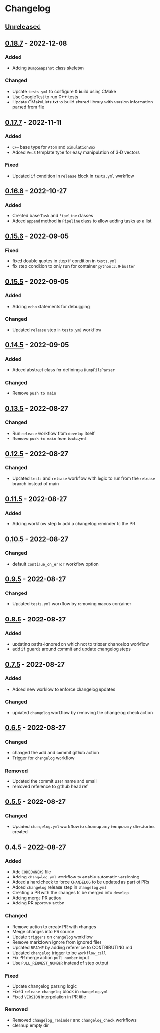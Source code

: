 # Changelog

## [Unreleased]

## [0.18.7] - 2022-12-08
### Added
- Adding `DumpSnapshot` class skeleton

### Changed
- Update `tests.yml` to configure & build using CMake
- Use GoogleTest to run C++ tests
- Update CMakeLists.txt to build shared library with version information parsed from file

## [0.17.7] - 2022-11-11
### Added
- `C++` base type for `Atom` and `SimulationBox`
- Added `Vec3` template type for easy manipulation of 3-D vectors

### Fixed
- Updated `if` condition in `release` block in `tests.yml` workflow

## [0.16.6] - 2022-10-27
### Added
- Created base `Task` and `Pipeline` classes
- Added `append` method in `Pipeline` class to allow adding tasks as a list

## [0.15.6] - 2022-09-05
### Fixed
- fixed double quotes in step if condition in `tests.yml`
- fix step condition to only run for container `python:3.9-buster`

## [0.15.5] - 2022-09-05
### Added
- Adding `echo` statements for debugging

### Changed
- Updated `release` step in `tests.yml` workflow

## [0.14.5] - 2022-09-05
### Added
- Added abstract class for defining a `DumpFileParser`

### Changed
- Remove `push to main`

## [0.13.5] - 2022-08-27
### Changed
- Run `release` workflow from `develop` itself
- Remove `push to main` from tests.yml

## [0.12.5] - 2022-08-27
### Changed
- Updated `tests` and `release` workflow with logic to run from the `release` branch instead of main

## [0.11.5] - 2022-08-27
### Added
- Adding workflow step to add a changelog reminder to the PR

## [0.10.5] - 2022-08-27
### Changed
- default `continue_on_error` workflow option

## [0.9.5] - 2022-08-27
### Changed
- Updated `tests.yml` workflow by removing macos container

## [0.8.5] - 2022-08-27
### Added
- updating paths-ignored on which not to trigger changelog workflow
- add `if` guards around commit and update changelog steps

## [0.7.5] - 2022-08-27
### Added
- Added new worklow to enforce changelog updates

### Changed
- updated `changelog` workflow by removing the changelog check action

## [0.6.5] - 2022-08-27
### Changed
- changed the add and commit github action
- Trigger for `changelog` workflow

### Removed
- Updated the commit user name and email
- removed reference to github head ref

## [0.5.5] - 2022-08-27
### Changed
- Updated `changelog.yml` workflow to cleanup any temporary directories created

## 0.4.5 - 2022-08-27
### Added
- Add `CODEOWNERS` file
- Adding `changelog.yml` workflow to enable automatic versioning
- Added a hard check to force `CHANGELOG` to be updated as part of PRs
- Added `changelog` release step in `changelog.yml`
- Creating a PR with the changes to be merged into `develop`
- Adding merge PR action
- Adding PR approve action

### Changed
- Remove action to create PR with changes
- Merge changes into PR source
- Update `triggers` on `changelog` workflow
- Remove markdown ignore from ignored files
- Updated `README` by adding reference to CONTRIBUTING.md
- Updated `changelog` trigger to be `workflow_call`
- Fix PR merge action `pull_number` input
- Use `PULL_REQUEST_NUMBER` instead of step output

### Fixed
- Update changelog parsing logic
- Fixed `release changelog` block in `changelog.yml`
- Fixed `VERSION` interpolation in PR title

### Removed
- Removed `changelog_reminder` and `changelog_check` workflows
- cleanup empty dir

[Unreleased]: https://github.com/venkatBala/lmptools/changelog/compare/eda1c5029e831ddb9ad56e3a469ce2555f346fdd...develop
[0.18.7]: https://github.com/venkatBala/lmptools/changelog/compare/743d01b0409f6a602f7eaaf4c62e99c56c29b483...develop
[0.17.7]: https://github.com/venkatBala/lmptools/changelog/compare/e93f918164d616ad0112679194d6cee6bc886b08...develop
[0.16.6]: https://github.com/venkatBala/lmptools/changelog/compare/acd55682043e8ef5513712dbd7bb4e08f4162634...develop
[0.15.6]: https://github.com/venkatBala/lmptools/changelog/compare/85b0a03cc4c6c0bc4ccc978179ccc3bd0ba20ee4...develop
[0.15.5]: https://github.com/venkatBala/lmptools/changelog/compare/72428fad4c742a332e404abc8b65210137027760...develop
[0.14.5]: https://github.com/venkatBala/lmptools/changelog/compare/5bd6ed39675d545bb9665f29c2cf9622e1077d49...develop
[0.13.5]: https://github.com/venkatBala/lmptools/changelog/compare/e7cec797995cf0afbc839c072b64fdef7b0e6b01...develop
[0.12.5]: https://github.com/venkatBala/lmptools/changelog/compare/69512ae827611a030574edb1700fae3c5be7d70f...develop
[0.11.5]: https://github.com/venkatBala/lmptools/changelog/compare/f68bab2603b9424a8f61308dbfdc8f92520f40eb...develop
[0.10.5]: https://github.com/venkatBala/lmptools/changelog/compare/d2c7a576c3ebe81c6c6b0483e0cbf247ece979af...develop
[0.9.5]: https://github.com/venkatBala/lmptools/changelog/compare/e17f86f4f2ac71f2d98c14b19ce4713235fcd116...develop
[0.8.5]: https://github.com/venkatBala/lmptools/changelog/compare/1de7563d806d46a71b8d0c3be14a34035f9caa80...develop
[0.7.5]: https://github.com/venkatBala/lmptools/changelog/compare/34c410fb7c5a45a0c0e261953d76e0c1e9b5422d...develop
[0.6.5]: https://github.com/venkatBala/lmptools/changelog/compare/7e443f8160ac79d3ca85be1b93180e1c58848e02...develop
[0.5.5]: https://github.com/venkatBala/lmptools/changelog/compare/78ae5046d386cd6fed4492a8874e0a9da59ac1d0...develop

